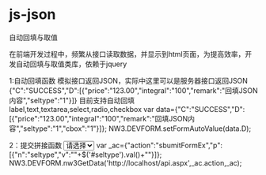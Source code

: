 # js-json
自动回填与取值

在前端开发过程中，频繁从接口读取数据，并显示到html页面，为提高效率，开发自动回填与取值类库，依赖于jquery

1:自动回填函数
模拟接口返回JSON，实际中这里可以是服务器接口返回JSON 
{"C":"SUCCESS","D":[{"price":"123.00","integral":"100","remark":"回填JSON内容","seltype":"1"}]}
目前支持自动回填label,text,textarea,select,radio,checkbox 
var data={"C":"SUCCESS","D":[{"price":"123.00","integral":"100","remark":"回填JSON内容","seltype":"1","cbox":"1"}]};
NW3.DEVFORM.setFormAutoValue(data.D);

2：提交拼接函数
<select name="seltype" id="seltype"><option value="">请选择</option><option value="1">A</option><option value="21">B</option></select>
var _ac={"action":"sbumitFormEx","p":[{"n":"seltype","v":""+$('#seltype').val()+""}]};
NW3.DEVFORM.nw3GetData('http://localhost/api.aspx',_ac.action,_ac);
